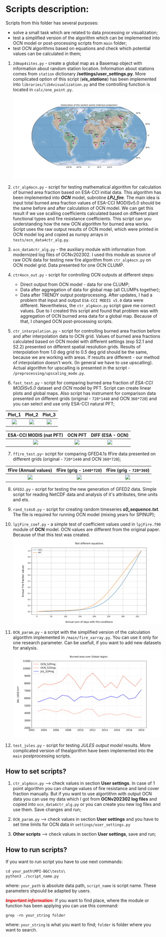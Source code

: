 # Scripts description:

Scripts from this folder has several purposes:
* solve a small task which are related to data processing or visualization;
* test a simplified version of the algorithm which can be implemented into OCN model or post-processing scripts from `main` folder;
* test OCN algorithms based on equations and check which potential values can be calculated in them;

1. `2dmap4sites.py` - create a global map as a Basemap object with information about random station location. Information about stations comes from `station` dictionary **/settings/user_settings.py**. More complicated option of this script (***vis_stations***) has been implemented into `libraries/lib4visualization.py` and the controlling function is located in `calc/one_point.py`.
![result_1](https://github.com/EvgenyChur/RECCAP2a_postprocessing/blob/main/RESULTS/TESTS/FIGURES/2D_MAP/STATIONS.png)

2. `ctr_alg4ocn.py` - script for testing mathematical algorithm for calculation of burned area fraction based on ESA-CCI initial data. This algorithm has been implemented into ***OCN*** model, subrotine ***LPJ_fire***. The main idea is input total burned area fraction values of ESA-CCI MODISv5.0 should be the same before and after calculation of OCN model. We can get this result if we use scalling coefficients calculated based on different plant functional types and fire resistance coefficients. This script can you understanding how the new OCN algorithm for burned area works. Script uses the raw output results of OCN model, which were printed in OCN model log and copied as numpy arrays in `tests/ocn_data4ctr_alg.py`.

3. `ocn_data4ctr_alg.py` - the auxiliary module with information from modernized log files of OCNv202302. I used this module as source of raw OCN data for testing new fire algorithm from `ctr_alg4ocn.py` on OCN model grid. Data presented for one OCN CLUMP.

4. `ctr4ocn_out.py` - script for controlling OCN outputs at different steps:
   - Direct output from OCN model - data for one CLUMP;
   - Data after aggregation of data for global map (all CLUMPs together);
   - Data after TRENDY output postprocessing.
After updates, I had a problem that input and output `ESA-CCI MODIS v5.0` data were different. Nevertheless, the `ctr_alg4ocn.py` script gave me correct values. Due to I created this script and found that problem was with aggregation of OCN burned area data for a global map. Because of that, I changed OCN post-processing scripts.

5. `ctr_interpolation.py` - script for controlling burned area fraction before and after interpolation data to OCN grid. Values of burned area fractions calculated based on OCN model with different settings (exp S2.1 and S2.2) presented on different spatial resolution grids. Results of interpolation from 1.0 deg grid to 0.5 deg grid should be the same, because we are working with areas. If results are different - our method of interpolation doesn't work. (In general we have to use upscalling). Actual algorithm for upscalling is presented in the script - `/preprocessing/upscaling_mode.py`.

6. `fast_test.py` - script for comparing burned area fraction of *ESA-CCI MODISv5.0* dataset and *OCN* model by PFT. Script can create linear plots and global maps. Also script has instrument for comparison data presented on different grids (original - `720*1440` and OCN `360*720`) and you can select and use only ESA-CCI natural PFT;

|     Plot_1  |     Plot_2  |    Plot_3   |
|:-----------:|:-----------:|:-----------:|
| ![][fig6_1] | ![][fig6_2] | ![][fig6_3] |

|  ESA-CCI MODIS (nat PFT) |  OCN PFT    |  DIFF (ESA - OCN)  |
|:------------------------:|:-----------:|:------------------:|
|      ![][fig6a]          | ![][fig6b]  |  ![][fig6c]        |

[fig6_1]: https://github.com/EvgenyChur/RECCAP2a_postprocessing/blob/main/RESULTS/TESTS/FIGURES/FAST_TEST/BA.png
[fig6_2]: https://github.com/EvgenyChur/RECCAP2a_postprocessing/blob/main/RESULTS/TESTS/FIGURES/FAST_TEST/BA_PFT.png
[fig6_3]: https://github.com/EvgenyChur/RECCAP2a_postprocessing/blob/main/RESULTS/TESTS/FIGURES/FAST_TEST/BA2BA_PFT.png
[fig6a]: https://github.com/EvgenyChur/RECCAP2a_postprocessing/blob/main/RESULTS/TESTS/FIGURES/FAST_TEST/2D_map4MODIS.png
[fig6b]: https://github.com/EvgenyChur/RECCAP2a_postprocessing/blob/main/RESULTS/TESTS/FIGURES/FAST_TEST/2D_map4OCN.png
[fig6c]: https://github.com/EvgenyChur/RECCAP2a_postprocessing/blob/main/RESULTS/TESTS/FIGURES/FAST_TEST/2D_map4DIFF.png

7. `ffire_test.py`- script for comparing GFED4.1s fFire data presented on different grids (original - `720*1440` and OCN `360*720`);

|  fFire (Annual values) | fFire (grig - `1440*720`) | fFire (grig - `720*360`) |
|:----------------------:|:-------------------------:|:------------------------:|
|      ![][fig1]         |       ![][fig2]           |        ![][fig3]         |

[fig1]: https://github.com/EvgenyChur/RECCAP2a_postprocessing/blob/main/RESULTS/TESTS/FIGURES/fFIRE_TEST/annual_fFire.png
[fig2]: https://github.com/EvgenyChur/RECCAP2a_postprocessing/blob/main/RESULTS/TESTS/FIGURES/fFIRE_TEST/fFire_720_1440.png
[fig3]: https://github.com/EvgenyChur/RECCAP2a_postprocessing/blob/main/RESULTS/TESTS/FIGURES/fFIRE_TEST/fFire_360_720.png

8.  `GFED2.py` - script for testing the new generation of GFED2 data. Simple script for reading NetCDF data and analysis of it's attributes, time units and ets.

9. `rand_ts4s0.py` - script for creating random timeseries ***s0_sequence.txt***. The file is required for running OCN model (mixing years for SPINUP);

10. `lpjFire_coef.py` - a simple test of coefficient values used in `lpjFire.f90` module of **OCN** model. OCN values are different from the original paper. Because of that this test was created.
![result_10](https://github.com/EvgenyChur/RECCAP2a_postprocessing/blob/main/RESULTS/TESTS/FIGURES/LPG_COEF/lpj_fire_coef.png)

11. `OCN_param.py` - a script with the simplified version of the calculation algorithm implemented in `/main/fire_xarray.py`. You can use it only for one research parameter. Can be usefull, if you want to add new datasets for analysis.
![result_11](https://github.com/EvgenyChur/RECCAP2a_postprocessing/blob/main/RESULTS/TESTS/FIGURES/OCN_PARAM/BA_Global.png)

12. `test_jules.py` - script for testing *JULES output model* results. More complicated version of thealgorithm have been implemented into the `main` postprocessing scripts.

## How to set scripts?
1. `ctr_alg4ocn.py` --> check values in section **User settings**. In case of 1 point algorithm you can change values of fire resistance and land cover fraction manually. But if you want to use algortithm with output OCN data you can use my data which I got from **OCNv202302 log files** and copied into `ocn_data4ctr_alg.py` or you can create you new log files and use them. Save changes and run;

2. `OCN_param.py` --> check values in section **User settings** and you have to set time limits for OCN data in `settings/user_settings.py`

3. **Other scripts** --> check values in section **User settings**, save and run;

## How to run scripts?
If you want to run script you have to use next commands:
```
cd your_path\MPI-BGC\tests\
python3 ./script_name.py
```
where: `your_path` is absolute data path, `script_name` is script name. These parameters shpould be adapted by users.


<span style="color:red"><strong><em>Important information:</em></strong></span>
If you want to find place, where the module or function has been applying you can use this command:
```
grep -rn your_string folder
```
where: `your_string` is what you want to find; `folder` is folder where you want to search.